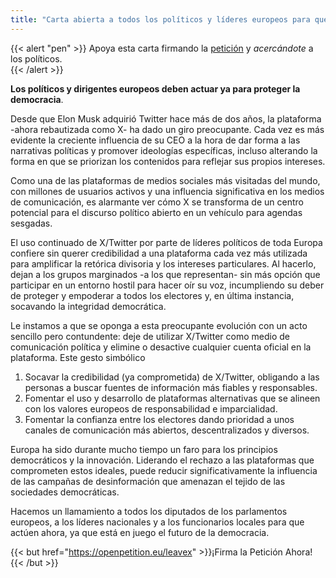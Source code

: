 ```yaml
---
title: "Carta abierta a todos los políticos y líderes europeos para que abandonen X/Twitter"
---
```


{{< alert "pen" >}}
Apoya esta carta firmando la [petición](https://openpetition.eu/leavex) y _acercándote_ a los políticos.   
{{< /alert >}}

**Los políticos y dirigentes europeos deben actuar ya para proteger la democracia**.

Desde que Elon Musk adquirió Twitter hace más de dos años, la plataforma -ahora rebautizada como X- ha dado un giro preocupante. Cada vez es más evidente la creciente influencia de su CEO a la hora de dar forma a las narrativas políticas y promover ideologías específicas, incluso alterando la forma en que se priorizan los contenidos para reflejar sus propios intereses.

Como una de las plataformas de medios sociales más visitadas del mundo, con millones de usuarios activos y una influencia significativa en los medios de comunicación, es alarmante ver cómo X se transforma de un centro potencial para el discurso político abierto en un vehículo para agendas sesgadas.

El uso continuado de X/Twitter por parte de líderes políticos de toda Europa confiere sin querer credibilidad a una plataforma cada vez más utilizada para amplificar la retórica divisoria y los intereses particulares. Al hacerlo, dejan a los grupos marginados -a los que representan- sin más opción que participar en un entorno hostil para hacer oír su voz, incumpliendo su deber de proteger y empoderar a todos los electores y, en última instancia, socavando la integridad democrática.

Le instamos a que se oponga a esta preocupante evolución con un acto sencillo pero contundente: deje de utilizar X/Twitter como medio de comunicación política y elimine o desactive cualquier cuenta oficial en la plataforma. Este gesto simbólico

1. Socavar la credibilidad (ya comprometida) de X/Twitter, obligando a las personas a buscar fuentes de información más fiables y responsables.
1. Fomentar el uso y desarrollo de plataformas alternativas que se alineen con los valores europeos de responsabilidad e imparcialidad.
1. Fomentar la confianza entre los electores dando prioridad a unos canales de comunicación más abiertos, descentralizados y diversos.

Europa ha sido durante mucho tiempo un faro para los principios democráticos y la innovación. Liderando el rechazo a las plataformas que comprometen estos ideales, puede reducir significativamente la influencia de las campañas de desinformación que amenazan el tejido de las sociedades democráticas.

Hacemos un llamamiento a todos los diputados de los parlamentos europeos, a los líderes nacionales y a los funcionarios locales para que actúen ahora, ya que está en juego el futuro de la democracia.

{{< but href="https://openpetition.eu/leavex" >}}¡Firma la Petición Ahora!{{< /but >}}
